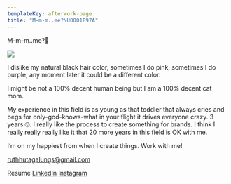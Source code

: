 ```yaml
---
templateKey: afterwork-page
title: "M-m-m..me?\U0001F97A"
---
```

M-m-m..me?🥺

![](/img/websito.jpg)

I dislike my natural black hair color, sometimes I do pink, sometimes I do purple, any moment later it could be a different color.

I might be not a 100% decent human being but I am a 100% decent cat mom.

My experience in this field is as young as that toddler that always cries and begs for only-god-knows-what in your flight it drives everyone crazy. 3 years 🙄. I really like the process to create something for brands. I think I really really really like it that 20 more years in this field is OK with me.

I’m on my happiest from when I create things. Work with me!





ruthhutagalungs@gmail.com

Resume   [LinkedIn](https://www.linkedin.com/in/ruth-hutagalung-5b7b46114/)   [Instagram](https://www.instagram.com/080011ultra/)
